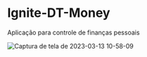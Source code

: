 # Ignite-DT-Money
Aplicação para controle de finanças pessoais

![Captura de tela de 2023-03-13 10-58-09](https://user-images.githubusercontent.com/99975837/224723768-b1485b8b-b3d6-40a2-9f72-1a2f02ec9439.png)
